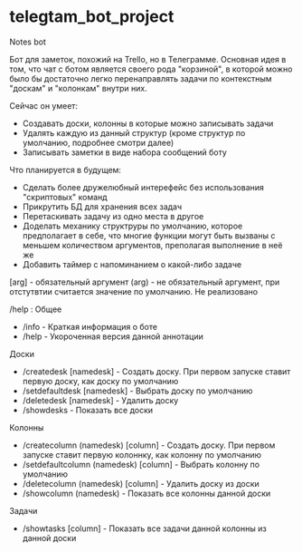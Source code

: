 # telegtam_bot_project
Notes bot

Бот для заметок, похожий на Trello, но в Телеграмме. Основная идея в том, что чат с ботом является своего рода "корзиной", в которой можно было бы достаточно легко перенаправлять задачи по контекстным "доскам" и "колонкам" внутри них.

Сейчас он умеет:
  - Создавать доски, колонны в которые можно записывать задачи
  - Удалять каждую из данный структур (кроме структур по умолчанию, подробнее смотри далее)
  - Записывать заметки в виде набора сообщений боту

Что планируется в будущем:
  - Сделать более дружелюбный интерефейс без использования "скриптовых" команд
  - Прикрутить БД для хранения всех задач
  - Перетаскивать задачу из одно места в другое
  - Доделать механику структруры по умолчанию, которое предполагает в себе, что многие функции могут быть вызваны с меньшем количеством
аргументов, преполагая выполнение в неё же
  - Добавить таймер с напоминанием о какой-либо задаче

[arg] - обязательный аргумент
(arg) - не обязательный аргумент, при отстутвтии считается значение по умолчанию. Не реализовано

/help :
Общее
  - /info - Краткая информация о боте
  - /help - Укороченная версия данной аннотации

Доски
  - /createdesk [namedesk] - Создать доску. При первом запуске ставит первую доску, как доску по умолчанию
  - /setdefaultdesk [namedesk] - Выбрать доску по умолчанию
  - /deletedesk [namedesk] - Удалить доску
  - /showdesks - Показать все доски

Колонны
  - /createcolumn (namedesk) [column] - Создать доску. При первом запуске ставит первую колоннку, как колонну по умолчанию
  - /setdefaultcolumn (namedesk) [column] - Выбрать колонну по умолчанию
  - /deletecolumn (namedesk) [column] - Удалить доску из доски
  - /showcolumn (namedesk) - Показать все колонны данной доски

Задачи
  - /showtasks <namedesk> [column] - Показать все задачи данной колонны из данной доски
